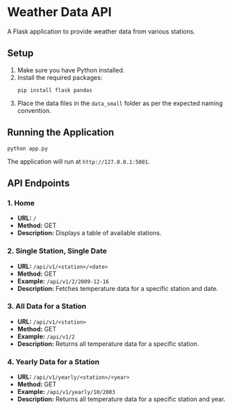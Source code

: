 
# Weather Data API

A Flask application to provide weather data from various stations. 

## Setup
1. Make sure you have Python installed.
2. Install the required packages:
   ```
   pip install flask pandas
   ```
3. Place the data files in the `data_small` folder as per the expected naming convention.

## Running the Application
```
python app.py
```
The application will run at `http://127.0.0.1:5001`.

## API Endpoints

### 1. Home
- **URL:** `/`
- **Method:** GET
- **Description:** Displays a table of available stations.

### 2. Single Station, Single Date
- **URL:** `/api/v1/<station>/<date>`
- **Method:** GET
- **Example:** `/api/v1/2/2009-12-16`
- **Description:** Fetches temperature data for a specific station and date.

### 3. All Data for a Station
- **URL:** `/api/v1/<station>`
- **Method:** GET
- **Example:** `/api/v1/2`
- **Description:** Returns all temperature data for a specific station.

### 4. Yearly Data for a Station
- **URL:** `/api/v1/yearly/<station>/<year>`
- **Method:** GET
- **Example:** `/api/v1/yearly/10/2003`
- **Description:** Returns all temperature data for a specific station and year.
